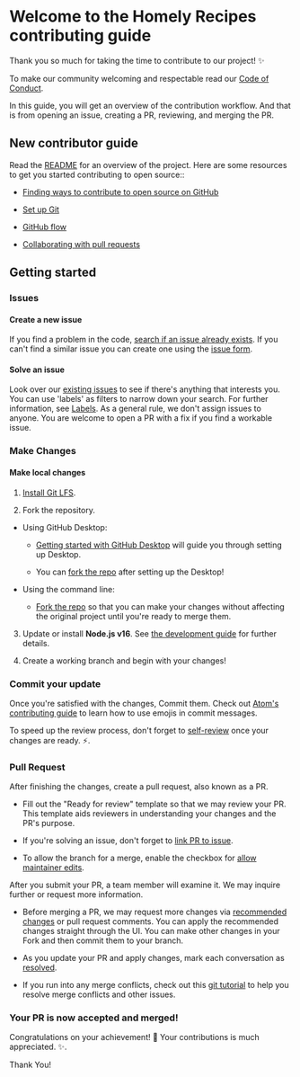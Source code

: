 # Welcome to the Homely Recipes contributing guide

Thank you so much for taking the time to contribute to our project! :sparkles:

To make our community welcoming and respectable read our [Code of Conduct](./CODE_OF_CONDUCT.md).

In this guide, you will get an overview of the contribution workflow. And that is from opening an issue, creating a PR, reviewing, and merging the PR.

## New contributor guide

Read the [README](README.md) for an overview of the project. Here are some resources to get you started contributing to open source::

- [Finding ways to contribute to open source on GitHub](https://docs.github.com/en/get-started/exploring-projects-on-github/finding-ways-to-contribute-to-open-source-on-github)

- [Set up Git](https://docs.github.com/en/get-started/quickstart/set-up-git)

- [GitHub flow](https://docs.github.com/en/get-started/quickstart/github-flow)

- [Collaborating with pull requests](https://docs.github.com/en/github/collaborating-with-pull-requests)

## Getting started

### Issues

#### Create a new issue

If you find a problem in the code, [search if an issue already exists](https://docs.github.com/en/github/searching-for-information-on-github/searching-on-github/searching-issues-and-pull-requests#search-by-the-title-body-or-comments). If you can't find a similar issue you can create one using the [issue form](https://github.com/likeaweb/octavia-recipes/issues/new/choose).

#### Solve an issue

Look over our [existing issues](https://github.com/likeaweb/octavia-recipes/issues) to see if there's anything that interests you. You can use 'labels' as filters to narrow down your search. For further information, see [Labels](/contributing/how-to-use-labels.md). As a general rule, we don't assign issues to anyone. You are welcome to open a PR with a fix if you find a workable issue.

### Make Changes

#### Make local changes

1. [Install Git LFS](https://docs.github.com/en/github/managing-large-files/versioning-large-files/installing-git-large-file-storage).

2. Fork the repository.

- Using GitHub Desktop:

  - [Getting started with GitHub Desktop](https://docs.github.com/en/desktop/installing-and-configuring-github-desktop/getting-started-with-github-desktop) will guide you through setting up Desktop.

  - You can [fork the repo](https://docs.github.com/en/desktop/contributing-and-collaborating-using-github-desktop/cloning-and-forking-repositories-from-github-desktop) after setting up the Desktop!

- Using the command line:

  - [Fork the repo](https://docs.github.com/en/github/getting-started-with-github/fork-a-repo#fork-an-example-repository) so that you can make your changes without affecting the original project until you're ready to merge them.

3. Update or install **Node.js v16**. See [the development guide](contributing/development.md) for further details.

4. Create a working branch and begin with your changes!

### Commit your update

Once you're satisfied with the changes, Commit them. Check out [Atom's contributing guide](https://github.com/atom/atom/blob/master/CONTRIBUTING.md#git-commit-messages) to learn how to use emojis in commit messages.

To speed up the review process, don't forget to [self-review](/contributing/self-review.md) once your changes are ready. :zap:.

### Pull Request

After finishing the changes, create a pull request, also known as a PR.

- Fill out the "Ready for review" template so that we may review your PR. This template aids reviewers in understanding your changes and the PR's purpose.

- If you're solving an issue, don't forget to [link PR to issue](https://docs.github.com/en/issues/tracking-your-work-with-issues/linking-a-pull-request-to-an-issue).

- To allow the branch for a merge, enable the checkbox for [allow maintainer edits](https://docs.github.com/en/github/collaborating-with-issues-and-pull-requests/allowing-changes-to-a-pull-request-branch-created-from-a-fork).

After you submit your PR, a team member will examine it. We may inquire further or request more information.

- Before merging a PR, we may request more changes via [recommended changes](https://docs.github.com/en/github/collaborating-with-issues-and-pull-requests/incorporating-feedback-into-your-pull-request) or pull request comments. You can apply the recommended changes straight through the UI. You can make other changes in your Fork and then commit them to your branch.

- As you update your PR and apply changes, mark each conversation as [resolved](https://docs.github.com/en/github/collaborating-with-issues-and-pull-requests/commenting-on-a-pull-request#resolving-conversations).

- If you run into any merge conflicts, check out this [git tutorial](https://lab.github.com/githubtraining/managing-merge-conflicts) to help you resolve merge conflicts and other issues.

### Your PR is now accepted and merged!

Congratulations on your achievement! :tada: Your contributions is much appreciated. :sparkles:.

Thank You!
